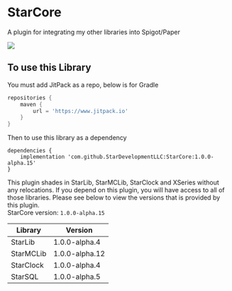 # StarCore
A plugin for integrating my other libraries into Spigot/Paper

[![](https://jitpack.io/v/StarDevelopmentLLC/StarCore.svg)](https://jitpack.io/#StarDevelopmentLLC/StarCore)
## To use this Library
You must add JitPack as a repo, below is for Gradle  
```groovy
repositories {
    maven {
        url = 'https://www.jitpack.io'
    }
}
```  
Then to use this library as a dependency  
```goovy
dependencies {
    implementation 'com.github.StarDevelopmentLLC:StarCore:1.0.0-alpha.15'
}
```  
This plugin shades in StarLib, StarMCLib, StarClock and XSeries without any relocations. If you depend on this plugin, you will have access to all of those libraries. Please see below to view the versions that is provided by this plugin.  
StarCore version: `1.0.0-alpha.15`  

| Library | Version        |
| ------- |----------------| 
| StarLib | 1.0.0-alpha.4  |
| StarMCLib | 1.0.0-alpha.12 |
| StarClock | 1.0.0-alpha.4  |
| StarSQL | 1.0.0-alpha.5  |

